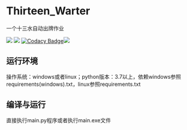 # Thirteen_Warter
一个十三水自动出牌作业

![](https://img.shields.io/badge/language-python-yellow.svg) ![](https://img.shields.io/apm/l/vim-mode.svg) [![Codacy Badge](https://api.codacy.com/project/badge/Grade/d8958cb5aedf4575b9cc25461f2c7e68)](https://www.codacy.com/manual/pullself/Thirteen_Warter?utm_source=github.com&amp;utm_medium=referral&amp;utm_content=pullself/Thirteen_Warter&amp;utm_campaign=Badge_Grade)![](https://travis-ci.org/pullself/Thirteen_Warter.svg?branch=master)

## 运行环境
操作系统：windows或者linux；python版本：3.7以上，依赖windows参照requirements(windows).txt，linux参照requirements.txt

## 编译与运行
直接执行main.py程序或者执行main.exe文件
